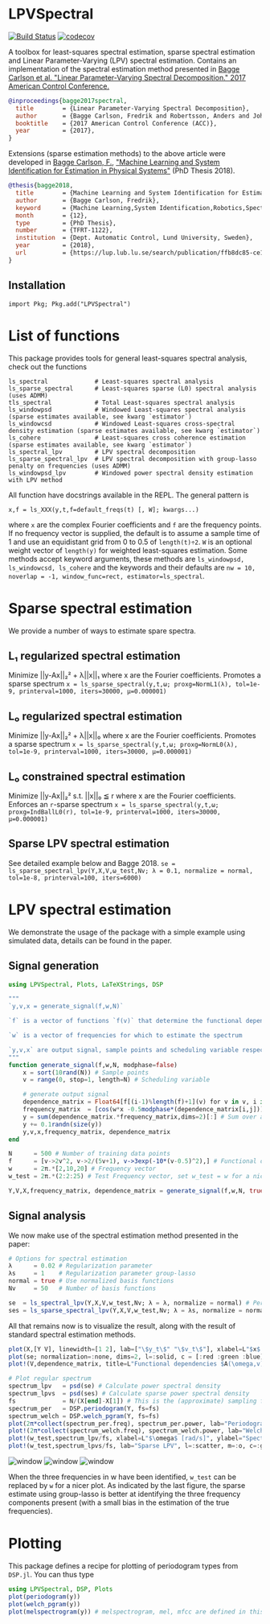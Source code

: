 # LPVSpectral
[![Build Status](https://travis-ci.org/baggepinnen/LPVSpectral.jl.svg?branch=master)](https://travis-ci.org/baggepinnen/LPVSpectral.jl)
[![codecov](https://codecov.io/gh/baggepinnen/LPVSpectral.jl/branch/master/graph/badge.svg)](https://codecov.io/gh/baggepinnen/LPVSpectral.jl)

A toolbox for least-squares spectral estimation, sparse spectral estimation and Linear Parameter-Varying (LPV) spectral estimation. Contains an implementation of the spectral estimation method presented in
[Bagge Carlson et al. "Linear Parameter-Varying Spectral Decomposition." 2017 American Control Conference.](http://lup.lub.lu.se/record/ac32368e-e199-44ff-b76a-36668ac7d595)
```bibtex
@inproceedings{bagge2017spectral,
  title        = {Linear Parameter-Varying Spectral Decomposition},
  author       = {Bagge Carlson, Fredrik and Robertsson, Anders and Johansson, Rolf},
  booktitle    = {2017 American Control Conference (ACC)},
  year         = {2017},
}
```
Extensions (sparse estimation methods) to the above article were developed in
[Bagge Carlson, F.](https://www.control.lth.se/staff/fredrik-bagge-carlson/), ["Machine Learning and System Identification for Estimation in Physical Systems"](https://lup.lub.lu.se/search/publication/ffb8dc85-ce12-4f75-8f2b-0881e492f6c0) (PhD Thesis 2018).
```bibtex
@thesis{bagge2018,
  title        = {Machine Learning and System Identification for Estimation in Physical Systems},
  author       = {Bagge Carlson, Fredrik},
  keyword      = {Machine Learning,System Identification,Robotics,Spectral estimation,Calibration,State estimation},
  month        = {12},
  type         = {PhD Thesis},
  number       = {TFRT-1122},
  institution  = {Dept. Automatic Control, Lund University, Sweden},
  year         = {2018},
  url          = {https://lup.lub.lu.se/search/publication/ffb8dc85-ce12-4f75-8f2b-0881e492f6c0},
}
```

## Installation
`import Pkg; Pkg.add("LPVSpectral")`


# List of functions

This package provides tools for general least-squares spectral analysis, check out the functions
```
ls_spectral             # Least-squares spectral analysis
ls_sparse_spectral      # Least-squares sparse (L0) spectral analysis (uses ADMM)
tls_spectral            # Total Least-squares spectral analysis
ls_windowpsd            # Windowed Least-squares spectral analysis (sparse estimates available, see kwarg `estimator`)
ls_windowcsd            # Windowed Least-squares cross-spectral density estimation (sparse estimates available, see kwarg `estimator`)
ls_cohere               # Least-squares cross coherence estimation (sparse estimates available, see kwarg `estimator`)
ls_spectral_lpv         # LPV spectral decomposition
ls_sparse_spectral_lpv  # LPV spectral decomposition with group-lasso penalty on frequencies (uses ADMM)
ls_windowpsd_lpv        # Windowed power spectral density estimation with LPV method
```

All function have docstrings available in the REPL. The general pattern is
```
x,f = ls_XXX(y,t,f=default_freqs(t) [, W]; kwargs...)
```
where `x` are the complex Fourier coefficients and `f` are the frequency points. If no frequency vector is supplied, the default is to assume a sample time of 1 and use an equidistant grid from 0 to 0.5 of `length(t)÷2`.
`W` is an optional weight vector of `length(y)` for weighted least-squares estimation. Some methods accept keyword arguments, these methods are `ls_windowpsd, ls_windowcsd, ls_cohere` and the keywords and their defaults are
`nw = 10, noverlap = -1, window_func=rect, estimator=ls_spectral`.


# Sparse spectral estimation
We provide a number of ways to estimate spare spectra.
## L₁ regularized spectral estimation
Minimize ||y-Ax||₂² + λ||x||₁ where x are the Fourier coefficients. Promotes a sparse spectrum
`x = ls_sparse_spectral(y,t,ω; proxg=NormL1(λ), tol=1e-9, printerval=1000, iters=30000, μ=0.000001)`

## L₀ regularized spectral estimation
Minimize ||y-Ax||₂² + λ||x||₀ where x are the Fourier coefficients. Promotes a sparse spectrum
`x = ls_sparse_spectral(y,t,ω; proxg=NormL0(λ), tol=1e-9, printerval=1000, iters=30000, μ=0.000001)`

## L₀ constrained spectral estimation
Minimize ||y-Ax||₂² s.t. ||x||₀ ≦ r where x are the Fourier coefficients. Enforces an `r`-sparse spectrum
`x = ls_sparse_spectral(y,t,ω; proxg=IndBallL0(r), tol=1e-9, printerval=1000, iters=30000, μ=0.000001)`

## Sparse LPV spectral estimation
See detailed example below and Bagge 2018.
`se = ls_sparse_spectral_lpv(Y,X,V,ω_test,Nv; λ = 0.1, normalize = normal, tol=1e-8, printerval=100, iters=6000)`


# LPV spectral estimation
We demonstrate the usage of the package with a simple example using simulated data, details can be found in the paper.

## Signal generation
```julia
using LPVSpectral, Plots, LaTeXStrings, DSP

"""
`y,v,x = generate_signal(f,w,N)`

`f` is a vector of functions `f(v)` that determine the functional dependence of the spectrum upon the velocity, one function for each frequency in `w`  both the amplitude and the phase are determined from these functions

`w` is a vector of frequencies for which to estimate the spectrum

`y,v,x` are output signal, sample points and scheduling variable respectively
"""
function generate_signal(f,w,N, modphase=false)
    x = sort(10rand(N)) # Sample points
    v = range(0, stop=1, length=N) # Scheduling variable

    # generate output signal
    dependence_matrix = Float64[f[(i-1)%length(f)+1](v) for v in v, i in eachindex(w)] # N x nw
    frequency_matrix  = [cos(w*x -0.5modphase*(dependence_matrix[i,j])) for (i,x) in enumerate(x), (j,w) in enumerate(w)] # N x nw
    y = sum(dependence_matrix.*frequency_matrix,dims=2)[:] # Sum over all frequencies
    y += 0.1randn(size(y))
    y,v,x,frequency_matrix, dependence_matrix
end

N      = 500 # Number of training data points
f      = [v->2v^2, v->2/(5v+1), v->3exp(-10*(v-0.5)^2),] # Functional dependences on the scheduling variable
w      = 2π.*[2,10,20] # Frequency vector
w_test = 2π.*(2:2:25) # Test Frequency vector, set w_test = w for a nice function visualization

Y,V,X,frequency_matrix, dependence_matrix = generate_signal(f,w,N, true)
```

## Signal analysis
We now make use of the spectral estimation method presented in the paper:
```julia
# Options for spectral estimation
λ      = 0.02 # Regularization parameter
λs     = 1    # Regularization parameter group-lasso
normal = true # Use normalized basis functions
Nv     = 50   # Number of basis functions

se  = ls_spectral_lpv(Y,X,V,w_test,Nv; λ = λ, normalize = normal) # Perform LPV spectral estimation
ses = ls_sparse_spectral_lpv(Y,X,V,w_test,Nv; λ = λs, normalize = normal, tol=1e-8, printerval=100, iters=6000) # Same as above but with a group-lasso penalty on frequencies, promoting a solution with a sparse set of frequencies. Can be used to identify a sparse spectrum, i.e. to find w among w_test.
```

All that remains now is to visualize the result, along with the result of standard spectral estimation methods.

```julia
plot(X,[Y V], linewidth=[1 2], lab=["\$y_t\$" "\$v_t\$"], xlabel=L"$x$ (sampling points)", title=L"Test signal $y_t$ and scheduling signal $v_t$", legend=true, xlims=(0,10), grid=false, c=[:cyan :blue])
plot(se; normalization=:none, dims=2, l=:solid, c = [:red :green :blue], fillalpha=0.5, nMC = 5000, fillcolor=[RGBA(1,.5,.5,.5) RGBA(.5,1,.5,.5) RGBA(.5,.5,1,.5)], linewidth=2, bounds=true, lab=reshape(["Est. \$\\omega = $(round(w/π))\\pi \$" for w in w_test],1,:), phase = false)
plot!(V,dependence_matrix, title=L"Functional dependencies $A(\omega,v)$", xlabel=L"$v$", ylabel=L"$A(\omega,v)$", c = [:red :green :blue], l=:dot, linewidth=2,lab=reshape(["True \$\\omega = $(round(w/π))\\pi\$" for w in w],1,:), grid=false)

# Plot regular spectrum
spectrum_lpv   = psd(se) # Calculate power spectral density
spectrum_lpvs  = psd(ses) # Calculate sparse power spectral density
fs             = N/(X[end]-X[1]) # This is the (approximate) sampling freqency of the generated signal
spectrum_per   = DSP.periodogram(Y, fs=fs)
spectrum_welch = DSP.welch_pgram(Y, fs=fs)
plot(2π*collect(spectrum_per.freq), spectrum_per.power, lab="Periodogram", l=:path, m=:none, yscale=:log10, c=:cyan)
plot!(2π*collect(spectrum_welch.freq), spectrum_welch.power, lab="Welch", l=:path, m=:none, yscale=:log10, linewidth=2, c=:blue)
plot!(w_test,spectrum_lpv/fs, xlabel=L"$\omega$ [rad/s]", ylabel="Spectral density", ylims=(-Inf,Inf), grid=false, lab="LPV", l=:scatter, m=:o, yscale=:log10, c=:orange)
plot!(w_test,spectrum_lpvs/fs, lab="Sparse LPV", l=:scatter, m=:o, c=:green)
```

![window](figs/gen_sig.png)
![window](figs/func_est.png)
![window](figs/spectrum.png)

When the three frequencies in w have been identified, `w_test` can be replaced by `w` for a nicer plot. As indicated by the last figure, the sparse estimate using group-lasso is better at identifying the three frequency components present (with a small bias in the estimation of the true frequencies).

# Plotting
This package defines a recipe for plotting of periodogram types from `DSP.jl`. You can thus type
```julia
using LPVSpectral, DSP, Plots
plot(periodogram(y))
plot(welch_pgram(y))
plot(melspectrogram(y)) # melspectrogram, mel, mfcc are defined in this package
```
